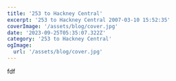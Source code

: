 ```yaml
---
title: '253 to Hackney Central'
excerpt: '253 to Hackney Central 2007-03-10 15:52:35'
coverImage: '/assets/blog/cover.jpg'
date: '2023-09-25T05:35:07.322Z'
category: '253 to Hackney Central'
ogImage:
  url: '/assets/blog/cover.jpg'
---
```

fdf
